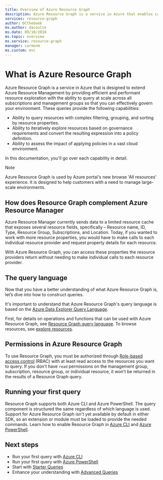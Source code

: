 ```yaml
---
title: Overview of Azure Resource Graph
description: Azure Resource Graph is a service in Azure that enables complex querying of resources at scale.
services: resource-graph
author: DCtheGeek
ms.author: dacoulte
ms.date: 09/18/2018
ms.topic: overview
ms.service: resource-graph
manager: carmonm
ms.custom: mvc
---
```

# What is Azure Resource Graph

Azure Resource Graph is a service in Azure that is designed to extend Azure Resource Management by
providing efficient and performant resource exploration with the ability to query at scale across
all subscriptions and management groups so that you can effectively govern your environment. These
queries provide the following capabilities:

- Ability to query resources with complex filtering, grouping, and sorting by resource properties.
- Ability to iteratively explore resources based on governance requirements and convert the resulting expression into a policy definition.
- Ability to assess the impact of applying policies in a vast cloud environment.

In this documentation, you'll go over each capability in detail.

> [!NOTE]
> Azure Resource Graph is used by Azure portal's new browse 'All resources' experience. It is
> designed to help customers with a need to manage large-scale environments.

## How does Resource Graph complement Azure Resource Manager

Azure Resource Manager currently sends data to a limited resource cache that exposes several
resource fields, specifically – Resource name, ID, Type, Resource Group, Subscriptions, and
Location. Today, if you wanted to work with more resource properties, you would have to make calls
to each individual resource provider and request property details for each resource.

With Azure Resource Graph, you can access these properties the resource providers return without
needing to make individual calls to each resource provider.

## The query language

Now that you have a better understanding of what Azure Resource Graph is, let’s dive into how to
construct queries.

It's important to understand that Azure Resource Graph's query language is based on the
[Azure Data Explorer Query Language](../../data-explorer/data-explorer-overview.md).

First, for details on operations and functions that can be used with Azure Resource Graph, see [Resource
Graph query language](./concepts/query-language.md). To browse resources, see [explore resources](./concepts/explore-resources.md).

## Permissions in Azure Resource Graph

To use Resource Graph, you must be authorized through [Role-based access
control](../../role-based-access-control/overview.md) (RBAC) with at least read access to the
resources you want to query. If you don't have `read` permissions on the management group,
subscription, resource group, or individual resource, it won't be returned in the results of a
Resource Graph query.

## Running your first query

Resource Graph supports both Azure CLI and Azure PowerShell. The query component is structured the
same regardless of which language is used. Support for Azure Resource Graph isn't yet available by
default in either SDK, so an extension or module must be loaded to provide the needed commands.
Learn how to enable Resource Graph in [Azure
CLI](first-query-azurecli.md#add-the-resource-graph-extension) and [Azure
PowerShell](first-query-powershell.md#add-the-resource-graph-module).

## Next steps

- Run your first query with [Azure CLI](first-query-azurecli.md)
- Run your first query with [Azure PowerShell](first-query-powershell.md)
- Start with [Starter Queries](./samples/starter.md)
- Enhance your understanding with [Advanced Queries](./samples/advanced.md)